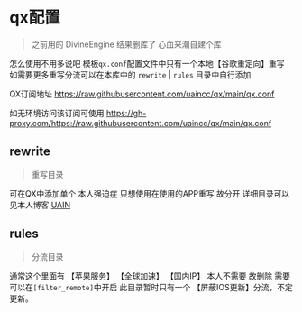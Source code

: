 # qx配置
> 之前用的 DivineEngine 结果删库了 心血来潮自建个库

怎么使用不用多说吧
模板`qx.conf`配置文件中只有一个本地【谷歌重定向】重写
如需要更多重写分流可以在本库中的 `rewrite` | `rules` 目录中自行添加

QX订阅地址
https://raw.githubusercontent.com/uaincc/qx/main/qx.conf

如无环境访问该订阅可使用
https://gh-proxy.com/https://raw.githubusercontent.com/uaincc/qx/main/qx.conf

## rewrite
> 重写目录

可在QX中添加单个 本人强迫症 只想使用在使用的APP重写 故分开
详细目录可以见本人博客 [UAIN](https://uain.cc) 

## rules
> 分流目录

通常这个里面有 【苹果服务】 【全球加速】 【国内IP】
本人不需要 故删除 需要可以在`[filter_remote]`中开启
此目录暂时只有一个 【屏蔽IOS更新】分流，不定更新。
